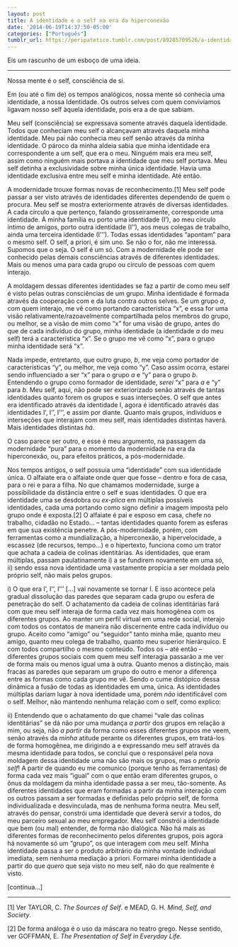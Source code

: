 ```yaml
---
layout: post
title: A identidade e o self na era da hiperconexão
date: '2014-06-19T14:37:50-05:00'
categories: ["Português"]
tumblr_url: https://peripatetico.tumblr.com/post/89285709526/a-identidade-e-o-self-na-era-da-hiperconex%C3%A3o
---
```

Eis um rascunho de um esboço de uma ideia.

* * *

Nossa mente é o self, consciência de si.

Em (ou até o fim de) os tempos analógicos, nossa mente só conhecia uma identidade, a nossa Identidade. Os outros selves com quem convivíamos ligavam nosso self àquela identidade, pois era a de que sabiam.

Meu self (consciência) se expressava somente através daquela identidade. Todos que conheciam meu self o alcançavam através daquela minha identidade. Meu pai não conhecia meu self senão através da minha identidade. O pároco da minha aldeia sabia que minha identidade era correspondente a um self, que era o meu. Ninguém mais era meu self, assim como ninguém mais portava a identidade que meu self portava. Meu self detinha a exclusividade sobre minha única identidade. Havia uma identidade exclusiva entre meu self e minha identidade. Até então.

A modernidade trouxe formas novas de reconhecimento.[1] Meu self pode passar a ser visto através de identidades diferentes dependendo de quem o procura. Meu self se mostra exteriormente através de diversas identidades. A cada círculo a que pertenço, falando grosseiramente, corresponde uma identidade. À minha família eu porto uma identidade (I’), ao meu círculo íntimo de amigos, porto outra identidade (I’’), aos meus colegas de trabalho, ainda uma terceira identidade (I’’’). Todas essas identidades “apontam” para o mesmo self. O self, a priori, é sim uno. Se não o for, não me interessa. Supomos que o seja. O self é um só. Com a modernidade ele pode ser conhecido pelas demais consciências através de diferentes identidades. Mais ou menos uma para cada grupo ou círculo de pessoas com quem interajo.

A moldagem dessas diferentes identidades se faz a partir de como meu self é visto pelas outras consciências de um grupo. Minha identidade é formada através da cooperação com e da luta contra outros selves. Se um grupo _a_, com quem interajo, me vê como portando característica “x”, e essa for uma visão relativamente/razoavelmente compartilhada pelos membros do grupo, ou melhor, se a visão de mim como “x” for uma visão de grupo, antes do que de cada indivíduo do grupo, minha identidade (a identidade _a_ do meu self) terá a característica “x”. Se o grupo me vê como “x”, para o grupo minha identidade será “x”.

Nada impede, entretanto, que outro grupo, _b_, me veja como portador de características “y”, ou melhor, me veja como “y”. Caso assim ocorra, estarei sendo influenciado a ser “x” para o grupo _a_ e “y” para o grupo _b_. Entendendo o grupo como formador de identidade, _serei_ “x” para _a_ e “y” para _b_. Meu self, aqui, não pode ser exteriorizado senão através de tantas identidades quanto forem os grupos e suas interseções. O self que antes era identificado através da identidade I, agora é identificado através das identidades I’, I’’, I’’’, e assim por diante. Quanto mais grupos, indivíduos e interseções que interajam com meu self, mais identidades distintas haverá. Mais identidades distintas _há_.

O caso parece ser outro, e esse é meu argumento, na passagem da modernidade “pura” para o momento da modernidade na era da hiperconexão, ou, para efeitos práticos, a pós-modernidade.

<!-- more -->

Nos tempos antigos, o self possuía uma “identidade” com sua identidade única. O alfaiate era o alfaiate onde quer que fosse – dentro e fora de casa, para o rei e para a filha. No que chamamos modernidade, surge a possibilidade da distância entre o self e suas identidades. O que era identidade uma se desdobra ou _ex-plica_ em múltiplas possíveis identidades, cada uma portando como signo definir a imagem imposta pelo grupo onde é exposta.[2] O alfaiate é pai e esposo em casa, chefe no trabalho, cidadão no Estado… – tantas identidades quanto forem as esferas em que sua existência penetre. A pós-modernidade, porém, com ferramentas como a mundialização, a hiperconexão, a hipervelocidade, a escassez (de recursos, tempo…) e o hipertexto, funciona como um trator que achata a cadeia de colinas identitárias. As identidades, que eram múltiplas, passam paulatinamente i) a se fundirem novamente em uma só, ii) sendo essa nova identidade uma vastamente propícia a ser moldada pelo próprio self, não mais pelos grupos.

i) O que era I’, I’’, I’’’ […] vai novamente se tornar I. E isso acontece pela gradual dissolução das paredes que separam cada grupo ou esfera de penetração do self. O achatamento da cadeia de colinas identitárias fará com que meu self interaja de forma cada vez mais homogênea com os diferentes grupos. Ao manter um perfil virtual em uma rede social, interajo com todos os contatos de maneira não discernente entre cada indivíduo ou grupo. Aceito como “amigo” ou “seguidor” tanto minha mãe, quanto meu amigo, quanto meu colega de trabalho, quanto meu superior hierárquico. E com todos compartilho o mesmo conteúdo. Todos os – até então – diferentes grupos sociais com quem meu self interagia passarão a me ver de forma mais ou menos igual uma à outra. Quanto menos a distinção, mais fracas as paredes que separam um grupo do outro e menor a diferença entre as formas como cada grupo me vê. Sendo o cume distópico dessa dinâmica a fusão de todas as identidades em uma, única. As identidades múltiplas dariam lugar à nova identidade uma, porém _não_ identificável com o self. Melhor, não mantendo nenhuma relação com o self, como explico:

ii) Entendendo que o achatamento do que chamei “vale das colinas identitárias” se dá não por uma mudança _a partir_ dos grupos em relação a mim, ou seja, não _a partir_ da forma como esses diferentes grupos me veem, senão através da _minha_ atitude perante os diferentes grupos, em tratá-los de forma homogênea, me dirigindo a e expressando meu self através da mesma identidade para todos, se conclui que o responsável pela nova moldagem dessa identidade uma não são mais os grupos, mas o _próprio self_! A partir de quando eu me comunico (porque tenho as ferramentas) de forma cada vez mais “igual” com o que então eram diferentes grupos, o ônus da moldagem da minha identidade passa a ser meu, tão-somente. As diferentes identidades que eram formadas a partir da minha interação com os outros passam a ser formadas e definidas pelo próprio self, de forma individualizada e desvinculada, mas de nenhuma forma neutra. Meu self, através do pensar, constrói uma identidade que deverá servir a todos, do meu parceiro sexual ao meu empregador. Meu self constrói a identidade que bem (ou mal) entender, de forma não dialógica. Não há mais as diferentes formas de reconhecimento pelos diferentes grupos, pois agora há novamente só um “grupo”, os que interagem com meu self. Minha identidade passa a ser o produto arbitrário da minha vontade individual imediata, sem nenhuma mediação a priori. Formarei minha identidade a partir do que _quero_ que seja visto no meu self, não do que realmente é visto.

[continua…]

  

* * *

[1] Ver TAYLOR, C. _The Sources of Self_. e MEAD, G. H. _Mind, Self, and Society_.

[2] De forma análoga é o uso da máscara no teatro grego. Nesse sentido, ver GOFFMAN, E. _The Presentation of Self in Everyday Life_.

